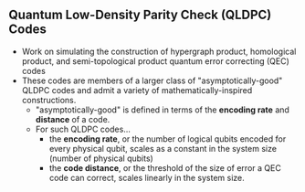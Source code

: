 ## Quantum Low-Density Parity Check (QLDPC) Codes
* Work on simulating the construction of hypergraph product, homological product, and semi-topological product quantum error correcting (QEC) codes
* These codes are members of a larger class of "asymptotically-good" QLDPC codes and admit a variety of mathematically-inspired constructions. 
  * "asymptotically-good" is defined in terms of the **encoding rate** and **distance** of a code.
  * For such QLDPC codes...
    * the **encoding rate**, or the number of logical qubits encoded for every physical qubit, scales as a constant in the system size (number of physical qubits)
    * the **code distance**, or the threshold of the size of error a QEC code can correct, scales linearly in the system size.
